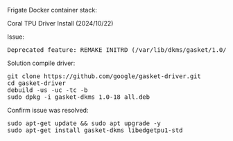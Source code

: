 Frigate Docker container stack:


Coral TPU Driver Install (2024/10/22)


Issue:
<pre>
Deprecated feature: REMAKE_INITRD (/var/lib/dkms/gasket/1.0/source/dkms.conf)
</pre>

Solution compile driver:
<pre>
git clone https://github.com/google/gasket-driver.git
cd gasket-driver
debuild -us -uc -tc -b
sudo dpkg -i gasket-dkms_1.0-18_all.deb
</pre>
Confirm issue was resolved:
<pre>
sudo apt-get update && sudo apt upgrade -y
sudo apt-get install gasket-dkms libedgetpu1-std
</pre>

